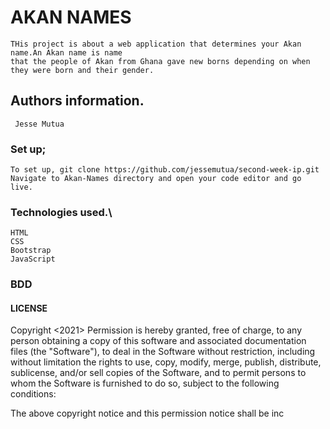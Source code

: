 # AKAN NAMES
    THis project is about a web application that determines your Akan name.An Akan name is name 
    that the people of Akan from Ghana gave new borns depending on when they were born and their gender. 
## Authors information.
     Jesse Mutua


### Set up;
    To set up, git clone https://github.com/jessemutua/second-week-ip.git
    Navigate to Akan-Names directory and open your code editor and go live.

### Technologies used.\
    HTML
    CSS
    Bootstrap
    JavaScript

### BDD

####   LICENSE
 Copyright <2021> <Jesse> 
Permission is hereby granted, free of charge, to any person obtaining a copy of this software and associated documentation files (the "Software"), to deal in the Software without restriction, including without limitation the rights to use, copy, modify, merge, publish, distribute, sublicense, and/or sell copies of the Software, and to permit persons to whom the Software is furnished to do so, subject to the following conditions:

The above copyright notice and this permission notice shall be inc